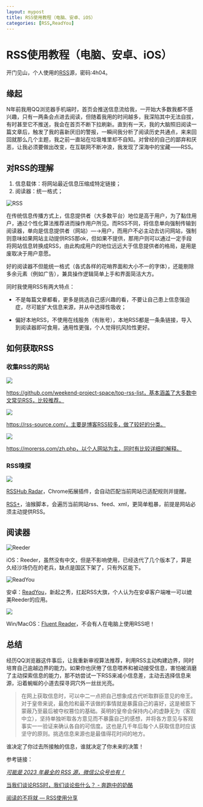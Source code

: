 ```yaml
---
layout: mypost
title: RSS使用教程（电脑、安卓、iOS）
categories: [RSS,ReadYou] 
---
```


# RSS使用教程（电脑、安卓、iOS）

开门见山，个人使用的[RSS](https://wwl.lanzn.com/b0hc2bi7i)源，密码:4h04。

## 缘起

N年前我用QQ浏览器手机端时，首页会推送信息流给我，一开始大多数我都不感兴趣，只有一两条会点进去阅读，但随着我用的时间越多，我深陷其中无法自拔，有时甚至它不推送，我会在首页不断下拉刷新。直到有一天，我的大脑照旧阅读一篇文章后，触发了我的喜新厌旧的警报，一瞬间我分析了阅读历史共通点，来来回回就那么几个主题，我之前一直站在垃圾堆里却不自知。对曾经的自己的鄙弃和厌恶，让我必须要做出改变，在互联网不断冲浪，我发现了深海中的宝藏——RSS。

## 对RSS的理解

1. 信息载体：将网站最近信息压缩成特定链接；
2. 阅读器：统一格式；

![RSS](https://thumbsnap.com/i/mkhsuorm.png)

在传统信息传播方式上，信息提供者（大多数平台）地位是高于用户，为了黏住用户，通过个性化算法推荐进而操作用户所见。而RSS不同，将信息单向强制传输到阅读器，单向是信息提供者（网站）—→用户，而用户不必主动去访问网站，强制则意味如果网站主动提供RSS那ok，但如果不提供，那用户则可以通过一定手段将网站信息转换成RSS，由此构成用户的地位远远大于信息提供者的格局，是用是废取决于用户意愿。

好的阅读器不但能统一格式（各式各样的花哨界面和大小不一的字体），还能剔除多余元素（例如广告），兼具操作逻辑简单上手和界面简洁大方。

同时我使用RSS有两大特点：

- 不是每篇文章都看，更多是挑选自己感兴趣的看，不要让自己患上信息强迫症，尽可能扩大信息来源，并从中选择性吸收；

- 偏好本地RSS，不使用在线服务（有账号），本地RSS都是一条条链接，导入到阅读器即可食用，通用性更强，个人觉得抗风险性更好。

## 如何获取RSS

### 收集RSS的网站

![](https://thumbsnap.com/i/GqNXHWeB.png)

https://github.com/weekend-project-space/top-rss-list，基本涵盖了大多数中文常见RSS，比较推荐。

![](https://thumbsnap.com/i/3JW1H8wq.png)

https://rss-source.com/，主要是博客RSS较多，做了较好的分类。

![](https://thumbsnap.com/i/dbwPF7A8.png)

https://morerss.com/zh.php，以个人网站为主，同时有比较详细的解释。

### RSS嗅探

![](https://thumbsnap.com/i/DAUSMNJC.png)

[RSSHub Radar](https://chromewebstore.google.com/detail/rsshub-radar/kefjpfngnndepjbopdmoebkipbgkggaa)，Chrome拓展插件，会自动匹配当前网站已适配规则并提醒。

[RSS+](https://greasyfork.org/zh-CN/scripts/373252-rss-show-site-all-rss)，油猴脚本，会遍历当前网站rss、feed、xml，更简单粗暴，前提是网站必须主动提供RSS。



## 阅读器

![Reeder](https://thumbsnap.com/i/FtVBkpsg.png)

iOS：Reeder，虽然没有中文，但是不影响使用，已经迭代了几个版本了，算是久经沙场仍在的老兵，缺点是国区下架了，只有外区能下。

![ReadYou](https://thumbsnap.com/i/v97vCfny.png)

安卓：[ReadYou](https://github.com/Ashinch/ReadYou)，新起之秀，扛起RSS大旗，个人认为在安卓客户端唯一可以媲美Reeder的应用。

![](https://thumbsnap.com/i/LvV71tUz.png)

Win/MacOS：[Fluent Reader](https://github.com/yang991178/fluent-reader)，不会有人在电脑上使用RSS吧！



## 总结

经历QQ浏览器这件事后，让我重新审视算法推荐，利用RSS主动构建边界，同时培育自己逾越边界的能力。如果你也厌倦了信息喂养和被动接受信息，害怕被消磨了主动探索信息的能力，那不妨尝试一下RSS来减小信息差，主动去选择信息来源，沿着蜿蜒的小道去探寻洞穴外一丝丝光亮。

> 在网上获取信息时，可以中二一点把自己想象成古代听取群臣意见的帝王。对于皇帝来说，最危险和最不该做的事情就是暴露自己的喜好，这是被臣下蒙蔽乃至最后被夺权篡位的基础。英明的皇帝会保持内心的虚静无为（客观中立），坚持单独听取各方意见而不暴露自己的感想，并将各方意见与客观事实一一验证来确认各自的可信度。这也是几千年后每个人获取信息时应该坚守的原则。挑选信息来源也是最值得花时间的地方。

谁决定了你过去所接触的信息，谁就决定了你未来的决策！



参考链接：

[*可能是 2023 年最全的 RSS 源，微信公众号也有！*](https://www.runningcheese.com/rss-subscriptions)

[当我们谈论RSS时，我们谈论些什么？ - 奔跑中的奶酪](https://www.runningcheese.com/rss-feed)

[阅读的不将就 — RSS使用分享](https://veryjack.com/technique/%E9%98%85%E8%AF%BB%E7%9A%84%E4%B8%8D%E5%B0%86%E5%B0%B1-rss%E4%BD%BF%E7%94%A8%E5%88%86%E4%BA%AB/)
